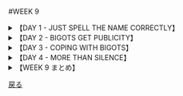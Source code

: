 #WEEK 9
<details><summary>【DAY 1 - JUST SPELL THE NAME CORRECTLY】</summary>

----
###DAY 1 - JUST SPELL THE NAME CORRECTLY
####

■P・T・バーナム（立派なサーカスの<u>**興行主**</u>）は、ある女性から話しかけられた。
P. T. Barnum, the great circus <u>**impresario**</u>, was once accosted* by a woman

■彼女は彼に、彼について書いた下世話な原稿を見せ、彼が彼女に金を払わない限り、本を出版すると述べた。
who showed him a scurrilous* manuscript about himself, and said that unless he paid her, she would have the book printed.

■バーナムはこの<u>**脅迫**</u>を拒絶した。
Barnum rejected the <u>**extortion**</u> attempt.

■「好きなだけ書きなさい。」彼は答えた。
“Say what you please,” he replied,

■「だが必ず私について何かしら触れるのだ。
“but make sure that you mention me in some way.

■そして私のところへ持って来なさい。そしたら私が出版者として君の仕事ぶりを評価してあげよう。」
Then come to me and I will estimate the value of your services as a publicity agent.”

■バーナムは明らかに、公的立場にある者にとって<u>**自分に不利な**</u>批評は<u>**財産**</u>だと見なしていた。
Barnum obviously felt that <u>**adverse**</u> criticism was an <u>**asset**</u> for a public figure.

■スポットライトを求める者は自身について何が書かれたかを気にするべきではなく、
A man who seeks the limelight should not care what is written about him,

■むしろ自身について書かれなくなったときに案じるべきだと。
but should be concerned only when they stop writing about him.

■バーナムの哲学は、我々が民衆扇動家や<u>**偏見の持ち主**</u>についての大量の広告を見返すのを上手くやるように提案する。
Barnum's philosophy suggests that we might do well to review the plethora* of publicity given to rabble-rousers and <u>**bigots**</u>.

####
----
####|impresario - 興行主 (one who presents cultural series, organizer)

■その著名な<u>**興行主**</u>は沢山の文化的なショーを我々のそれへと持ち込んだ。
The eminent <u>**impresario**</u> brought many cultural spectacles to our shoes.

####|extortion - 強要, 強奪 (getting money by threats)

■<u>**脅迫**</u>によって経営マネージャーが責められた時、同僚たちはこの会社から彼を追いだすことを求めた。
When the business manager was accused of <u>**extortion**</u>, his colleagues sought to oust him from the firm.

####|adverse - 不利な, 好ましくない (unfavorable, harmful)

■俳優たちにとって、自らの演技が受けた<u>**不**</u>評を読むことは非常に痛みを伴うものでありとても痛々しいものである。
It was excruciatingly painful for the actors to read the <u>**adverse**</u> reviews that their performances had received.

####|asset - 資産, 財産 (a valuable thing to have)

■オバマ大統領は「テキスティングとは、コミュニケーションの技能における一<u>**財産**</u>である」ということを感得した。
President Obama found that texting was an <u>**asset**</u> to his communication skills.

####|bigot - 強い偏見をもつ人, 偏屈者 (a narrow-minded, prejudiced person)

■その「ひどく怒った」雲に襲われ、その、<u>**偏屈で頑固な、強い偏見を持つ人物**</u>は警察に避難所を求めた。
Attacked by the irate crowd, the <u>**bigot**</u> asked the police for sanctuary.
</details>
<details><summary>【DAY 2 - BIGOTS GET PUBLICITY】</summary>

----
###DAY 2 - BIGOTS GET PUBLICITY
####

■今日では、<u>**傲然とした**</u>偏見家、少数過激派の指導者、ヘイト屋、いずれも少数の<u>**取り巻き**</u>を連れたこれらは、世間の注目を集めるのは比較的容易だと見なしている。
Today, the <u>**blatant**</u> bigot, the leader of a lunatic fringe, and the hate-monger, each with his tiny <u>**entourage**</u>, find it relatively easy to attract publicity.

■新聞はニュースにする価値があるとして、これらの扇動家による<u>**嫌悪に満ちた**</u>行為に紙面を割く。
Newspapers give space to the <u>**virulent**</u> activities of those agitators on the grounds that they are newsworthy.

■テレビプロデューサーやレディオのトップは、扇情的なものを求めて、しばしばこれらの議論の余地のある人物にまで歓迎を広げる。
TV producers and radio executives, seeking for sensationalism, often extend a welcome to such controversial characters.

■「そうです。」その種の番組の司会役が言った。
“Yes,” said the host of one such program,

■「我々は偏見家を招待します。しかしそれは彼らの愚かな方針を公開することで彼らを馬鹿らしく見せるたいう目的のためだけです。」
“we invite bigots, but it is only for the purpose of making them look ridiculous by displaying their inane* policies to the public.”

■いくつかの市民感覚ある組織は、だが、答えて、それらの司会役はこれらのゲストを常に破壊する用意をしているわけではなく、
Some civic-minded organizations have answered, however, that the hosts are not always equipped to demolish those guests,

■また、もし用意しているとしても、視聴者はなお彼らの<u>**吐き**</u>散らす<u>**毒**</u>に晒されるだろうと。
and even if they were, the audience would still be exposed to the <u>**venom**</u> they <u>**spew**</u> forth.

####
----
####|blatant - 騒々しい, けばけばしい (disagreeably loud, very showy)

■<u>**とても騒々しい**</u>不躾な態度でそのレポーターは遺族に嫌がらせを続けた。
With <u>**blatant**</u> discourtesy the reporters continued to harass the bereaved family.

####|entourage - 側近たち (group of attendants)

■訪問を行った、独裁者の身辺警護の<u>**側近たち**</u>がどこにでも居て、穏やかな街を苛んだのだった。
The visiting dictator's ubiquitous <u>**entourage**</u> of bodyguards disturbed our tranquil city.

####|virulent - 悪意に満ちた, 有毒の (full of hate, harmful)

■「黒死病」の名で知られる<u>**凶悪な**</u>疾病により、ヨーロッパの人々は苦しめられた。
Europe's population was afflicted by a <u>**virulent**</u> plague known as the Black Death.

####|venom - 毒, 悪意, 恨み (poison, spite, malice)

■クリム・ヤコブライトの母は蛇の一咬みの<u>**毒**</u>に斃れた。
Clym Yeobright's mother succumbed to the <u>**venom**</u> of a snake bite.

####|spew - 吐く, ぶちまける (throw up, vomit, eject)

■候補人の各指令所から辛辣な非難が日誌の外へ<u>**ぶち撒けられ**</u>た。
From each candidate's headquarters acrimonious charges would <u>**spewed**</u> forth diary.
</details>
<details><summary>【DAY 3 - COPING WITH BIGOTS】</summary>

----
###DAY 3 - COPING WITH BIGOTS
####

■偏見屋があなたのご近所で会合を開きたがったとしよう。
Suppose a bigot wished to organize a meeting in your neighborhood.

■自由に喋る権利を重んじる我々は、その要望を拒絶することを<u>**厭う**</u>。彼が嫌悪について話すとしても。
Since we cherish freedom of speech, we are <u>**loath**</u> to deny the request, even if he preaches hatred.

■その結果、ヘイト屋がホールを借りる機会を得、会合を企画し、有害な書き物を出版し、参画を<u>**懇願する**</u>こととなる。
As a result, hate-mongers are given the opportunity to rent halls, conduct meetings, publish abusive literature,and <u>**solicit**</u> contributions.

■彼らにどう対処すべきか？ある<u>**聡い**</u>観察者、S・アンディル・ファインバーグ教授は、「隔離療法」を<u>**提唱する**</u>。
What can be done about them? One <u>**astute**</u> observer, Prof. S. And hil Fineberg, <u>**advocates**</u> the “quarantine method.”

■彼のアイディアは、そういった集団に広報させず、完全に無視するというものだ。
His plan is to give such groups no publicity and to ignore them completely.

■彼は、スポットライトの暖かさナシでは、偏見屋はカチンコチンに固まり、<u>**効果を失ってしまう**</u>だろうと考える。
Without the warmth of the spotlight, he feels that the bigot will freeze and become <u>**ineffectual**</u>.

■そういったの歪んだ精神と論じ合う事は不可能であり、状況を悪化させるだけのことが多い。
Debating with such warped minds is not feasible* and only tends to exacerbate* the situation.

####
----
####|loath - 厭う, 気の進まない (unwilling, reluctant)

■恣意的な規定だなと感じてから我々は従うのを<u>**厭う**</u>ようになった。
Since we felt that ruling was arbitrary, we were <u>**loathed**</u> to obey it.

####|solicit - 懇願する (to beg, seek earnestly)

■貧困家族たちへの投資を<u>**懇願する**</u>ため毎日ボランティア達が出かけた。
Daily the volunteers went out to <u>**solicit**</u> funds for the indigent families.

####|astute -　聡い (keen, shrewd)

■私の隣人は<u>**目聡すぎて**</u>抵当の不利なところを見ぬいてしまった。
My neighbor was <u>**astute**</u> enough to discern the adverse features of the mortgage.

####|advocate - 提唱する (to be in favor of, to support)

■「私達は敵に爆撃からの暇を与えません」と司令官は<u>**提唱する**</u>に違いなかったろう。
The general was sure to <u>**advocate**</u> that we give the enemy no respite from the bombing.

####|ineffectual - 失活する (not effective)

■その監督はとても図々しい態度のひどいものであり、親友は<u>**やる気のない**</u>監督を首にした。
The play was so blatantly bad that the impresario fired its <u>**ineffectual**</u> director.

</details>
<details><summary>【DAY 4 - MORE THAN SILENCE】</summary>

----
###DAY 4 - MORE THAN SILENCE
####

■偏見屋に対処するための隔離療法は彼らに無視以上のことをすると暗喩する。
The quarantine method for handling bigots implies more than giving them the silent treatment.

■ファインバーグ教授は、集落関係組織にヘイト屋の<u>**悪い**</u>行為を<u>**精査する**</u>こと
Prof. Fineberg urges community-relations organizations to <u>**scrutinize**</u> the <u>**nefarious**</u>  activities of hate-mongers

■及び彼らについての情報を<u>**友好的な**</u>質問に見せかけて準備できているように強く勧める。
and to be prepared to furnish information about them to <u>**amicable**</u>  inquirers.

■少数過激派が来たときには、これらの組織は密かに彼を意見鋳型士に晒すべきだ。
When a rabble-rouser is coming, those organizations should privately expose him to opinion-molders.

■加えて、人々に集団間の関係を改善する企画に参画するようその気にさせる建設的努力が払われるべきである。
In addition, constructive efforts should be taken to induce people to involve themselves in projects for improving intergroup relations.

■<u>**うっとうしい**</u>差し迫った問題よりも大きいのは、
Bigger than the <u>**vexatious**</u> immediate problem is

■そうした偏見屋の元を見つけ、我々の社会の部分を傷めるこの不吉な<u>**疾病**</u>に対抗して働く必要だ。
the need to find out the cause for such bigotry and to counteract this sinister* <u>**malady**</u> that afflicts* a segment of our society.

####
----
####|scrutinize - 精査する (examine closely)

■弁護士は脅迫状を<u>**精査する**</u>や否や、サツに電話した。
No sooner did the lawyer <u>**scrutinizes**</u> the extortion note than she called the police.

####|nefarious - 悪い (villainous, vicious)

■我々は<u>**悪い**</u>頑固者によって以前毒を吐かれたことを聞くにつけひどく混乱した。
We were distraught upon hearing the venom spewed forth by the <u>**nofarious**</u> bigot.

####|amicable - 友好的な (friendly, peaceful)

■我々のラテンアメリカとの<u>**友好**</u>関係は半球貿易の一財産だ。
Our <u>**amicable**</u> relations with Latin America are an asset to hemispheric trade.

####|vexatious - 鬱陶しい (annoying)

■私たちの頭について急上昇したその<u>**鬱陶しい**</u>蚊の羽音がもう少しで我々を発狂させそうにした。
The <u>**vexatious**</u> buzzing of the mosquitoes as they surged about our heads nearly drove us insane.

####|malady - 疾病 (disease)

■毒性のある<u>**疾病**</u>が一旦その軌線に乗ると私の体温は急降下した。
Once the virulent <u>**malady**</u> had run its course, my temperature dropped.

</details>
<details><summary>【WEEK 9 まとめ】</summary>

----
###WEEK 9 まとめ

| 単語        | 意味                     | 英語での説明                               |
|-------------|--------------------------|--------------------------------------------|
| impresario  | 興行主                   | one who presents cultural series, organizer |
| extortion   | 強要, 強奪               | getting money by threats                   |
| adverse     | 不利な, 好ましくない     | unfavorable, harmful                       |
| asset       | 資産, 財産               | a valuable thing to have                   |
| bigot       | 強い偏見を持つ人, 偏屈者 | a narrow-minded, prejudiced person         |
| blatant     | 騒々しい, けばけばしい   | disagreeably loud, very showy              |
| entourage   | 側近たち                 | group of attendants                        |
| virulent    | 悪意に満ちた, 有毒の     | full of hate, harmful                      |
| venom       | 毒, 悪意, 恨み           | poison, spite, malice                      |
| spew        | 吐く, ぶちまける         | throw up, vomit, eject                     |
| loath       | 厭う                     | unwilling, reluctant                       |
| solicit     | 懇願する                 | to beg, seek earnestly                     |
| astute      | 聡い                     | keen, shrewd                               |
| advocate    | 提唱する                 | to be in favor of, to support              |
| ineffectual | 失活する                 | not effective                              |
| scrutinize  | 精査する                 | examine closely                            |
| nefarious   | 悪い                     | villainous, vicious                        |
| amicable    | 友好的な                 | friendly, peaceful                         |
| vexatious   | 鬱陶しい                 | annoying                                   |
| malady      | 疾病                     | disease                                    |

</details>

[戻る](./index.html)
